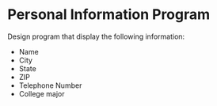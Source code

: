 # Personal Information Program
Design program that display the following information:
- Name
- City
- State
- ZIP
- Telephone Number
- College major